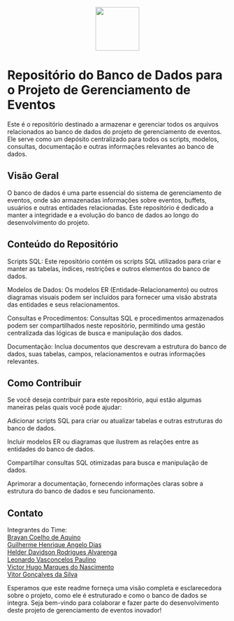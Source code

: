 <p align="center">
<img src="https://github.com/sptech-eventify/web-app/blob/master/public/img/logo_transparent_blue.png" height="100">
</p>

# Repositório do Banco de Dados para o Projeto de Gerenciamento de Eventos
Este é o repositório destinado a armazenar e gerenciar todos os arquivos relacionados ao banco de dados do projeto de gerenciamento de eventos. Ele serve como um depósito centralizado para todos os scripts, modelos, consultas, documentação e outras informações relevantes ao banco de dados.

## Visão Geral
O banco de dados é uma parte essencial do sistema de gerenciamento de eventos, onde são armazenadas informações sobre eventos, buffets, usuários e outras entidades relacionadas. Este repositório é dedicado a manter a integridade e a evolução do banco de dados ao longo do desenvolvimento do projeto.

## Conteúdo do Repositório
Scripts SQL: Este repositório contém os scripts SQL utilizados para criar e manter as tabelas, índices, restrições e outros elementos do banco de dados.

Modelos de Dados: Os modelos ER (Entidade-Relacionamento) ou outros diagramas visuais podem ser incluídos para fornecer uma visão abstrata das entidades e seus relacionamentos.

Consultas e Procedimentos: Consultas SQL e procedimentos armazenados podem ser compartilhados neste repositório, permitindo uma gestão centralizada das lógicas de busca e manipulação dos dados.

Documentação: Inclua documentos que descrevam a estrutura do banco de dados, suas tabelas, campos, relacionamentos e outras informações relevantes.

## Como Contribuir
Se você deseja contribuir para este repositório, aqui estão algumas maneiras pelas quais você pode ajudar:

Adicionar scripts SQL para criar ou atualizar tabelas e outras estruturas do banco de dados.

Incluir modelos ER ou diagramas que ilustrem as relações entre as entidades do banco de dados.

Compartilhar consultas SQL otimizadas para busca e manipulação de dados.

Aprimorar a documentação, fornecendo informações claras sobre a estrutura do banco de dados e seu funcionamento.

## Contato
Integrantes do Time:
<br>
[Brayan Coelho de Aquino](https://github.com/brayancoelho)
<br>
[Guilherme Henrique Angelo Dias](https://github.com/GuilhermeHenrique525)
<br>
[Helder Davidson Rodrigues Alvarenga](https://github.com/Uken49)
<br>
[Leonardo Vasconcelos Paulino](https://github.com/leovasc5)
<br>
[Victor Hugo Marques do Nascimento](https://github.com/ViHugo03)
<br>
[Vitor Gonçalves da Silva](https://github.com/vitorgoncalvess)

Esperamos que este readme forneça uma visão completa e esclarecedora sobre o projeto, como ele é estruturado e como o banco de dados se integra. Seja bem-vindo para colaborar e fazer parte do desenvolvimento deste projeto de gerenciamento de eventos inovador!

